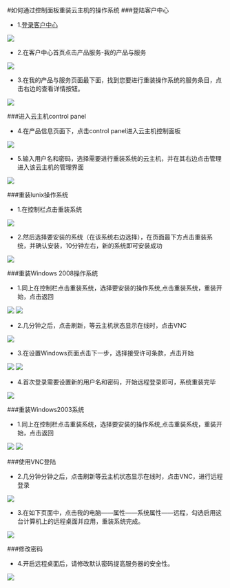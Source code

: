 <!-- --- tag: 重装 云主机 -->
<!-- --- title: 如何通过控制面板重装云主机的操作系统 -->
#如何通过控制面板重装云主机的操作系统
###登陆客户中心

* 1.[登录客户中心](http://portal.51hosting.com)

![](http://ww4.sinaimg.cn/large/a74e55b4jw1dz9lo1y495j.jpg)

* 2.在客户中心首页点击产品服务-我的产品与服务

![](http://ww1.sinaimg.cn/large/a74ecc4cjw1dz9lrywt8wj.jpg)

* 3.在我的产品与服务页面最下面，找到您要进行重装操作系统的服务条目，点击右边的查看详情按钮。

![](http://ww4.sinaimg.cn/large/a74eed94jw1dz9lsqp4k3j.jpg)

###进入云主机control panel

* 4.在产品信息页面下，点击control panel进入云主机控制面板

![](http://ww2.sinaimg.cn/large/a74ecc4cjw1dz9lwv17kwj.jpg)

* 5.输入用户名和密码，选择需要进行重装系统的云主机，并在其右边点击管理进入该云主机的管理界面

![](http://ww3.sinaimg.cn/large/a74eed94jw1dz9lxermurj.jpg)

###重装lunix操作系统

* 1.在控制栏点击重装系统

![](http://ww4.sinaimg.cn/large/a74e55b4jw1dz9m0fosr5j.jpg)

* 2.然后选择要安装的系统（在该系统右边选择），在页面最下方点击重装系统，并确认安装，10分钟左右，新的系统即可安装成功

![](http://ww1.sinaimg.cn/large/a74ecc4cjw1dz9mdanp0bj.jpg)

###重装Windows 2008操作系统
* 1.同上在控制栏点击重装系统，选择要安装的操作系统,点击重装系统，重装开始，点击返回

![](http://ww4.sinaimg.cn/large/a74e55b4jw1dz9m0fosr5j.jpg)
![](http://ww4.sinaimg.cn/large/a74eed94jw1dz9mjb7iooj.jpg)

* 2.几分钟之后，点击刷新，等云主机状态显示在线时，点击VNC

![](http://ww4.sinaimg.cn/large/a74ecc4cjw1dz9mltqiarj.jpg)

* 3.在设置Windows页面点击下一步，选择接受许可条款，点击开始

![](http://ww2.sinaimg.cn/large/a74eed94jw1dz9n5fzc8oj.jpg)
![](http://ww4.sinaimg.cn/large/a74e55b4jw1dz9n6lsx0nj.jpg)

* 4.首次登录需要设置新的用户名和密码，开始远程登录即可，系统重装完毕

![](http://ww3.sinaimg.cn/large/a74ecc4cjw1dz9n82qxvgj.jpg)

###重装Windows2003系统

* 1.同上在控制栏点击重装系统，选择要安装的操作系统,点击重装系统，重装开始，点击返回

![](http://ww4.sinaimg.cn/large/a74e55b4jw1dz9m0fosr5j.jpg)
![](http://ww4.sinaimg.cn/large/a74eed94jw1dz9mjb7iooj.jpg)

###使用VNC登陆

* 2.几分钟分钟之后，点击刷新等云主机状态显示在线时，点击VNC，进行远程登录

![](http://ww4.sinaimg.cn/large/a74ecc4cjw1dz9mltqiarj.jpg)


* 3.在如下页面中，点击我的电脑——属性——系统属性——远程，勾选启用这台计算机上的远程桌面并应用，重装系统完成。

![](http://ww4.sinaimg.cn/large/a74eed94jw1dz9ne07hlxj.jpg)

###修改密码

* 4.开启远程桌面后，请修改默认密码提高服务器的安全性。

![](http://ww4.sinaimg.cn/large/a74e55b4jw1dz9nfnw8xzj.jpg)
